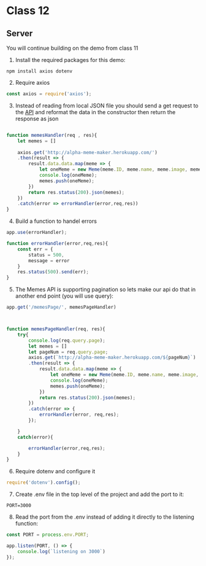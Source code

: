 # Class 12


## **Server**
You will continue building on the demo from class 11

1. Install the required packages for this demo: 
```
npm install axios dotenv
```
2. Require axios

```javascript
const axios = require('axios');
```
3. Instead of reading from local JSON file you should send a get request to the [API](http://alpha-meme-maker.herokuapp.com/) and reformat the data in the constructor then return the response as json

```javascript

function memesHandler(req , res){
    let memes = []
    
    axios.get('http://alpha-meme-maker.herokuapp.com/')
    .then(result => {
        result.data.data.map(meme => {
            let oneMeme = new Meme(meme.ID, meme.name, meme.image, meme.tags,meme.topText)
            console.log(oneMeme);
            memes.push(oneMeme);
        })
        return res.status(200).json(memes);
    })
    .catch(error => errorHandler(error,req,res))
}
```

4. Build a function to handel errors 

```javascript
app.use(errorHandler);

function errorHandler(error,req,res){
    const err = {
        status = 500,
        message = error
    }
    res.status(500).send(err);
}
```

5. The Memes API is supporting pagination so lets make our api do that in another end point (you will use query):

```javascript
app.get('/memesPage/', memesPageHandler)



function memesPageHandler(req, res){
    try{
        console.log(req.query.page);
        let memes = []
        let pageNum = req.query.page;
        axios.get(`http://alpha-meme-maker.herokuapp.com/${pageNum}`)
        .then(result => {
            result.data.data.map(meme => {
                let oneMeme = new Meme(meme.ID, meme.name, meme.image, meme.tags,meme.topText)
                console.log(oneMeme);
                memes.push(oneMeme);
            })
            return res.status(200).json(memes);
        })
        .catch(error => {
            errorHandler(error, req,res);
        });

    }
    catch(error){

        errorHandler(error,req,res);
    }
}
```

6. Require dotenv and configure it 

```javascript
require('dotenv').config();
```

7. Create .env file in the top level of the project and add the port to it:

```
PORT=3000
```

8. Read the port from the .env instead of adding it directly to the listening function:

```javascript
const PORT = process.env.PORT;

app.listen(PORT, () => {
    console.log(`listening on 3000`)
});
```